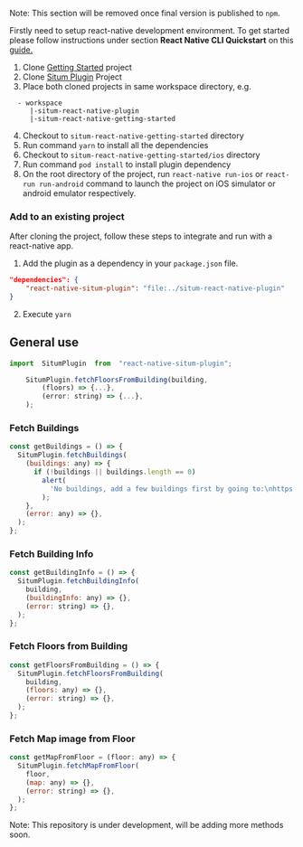 Note: This section will be removed once final version is published to `npm`.

Firstly need to setup react-native development environment. To get started please follow instructions under section **React Native CLI Quickstart** on this [guide.](https://reactnative.dev/docs/environment-setup)

1. Clone [Getting Started](https://github.com/situmtech/situm-react-native-plugin) project
2. Clone [Situm Plugin](https://github.com/situmtech/situm-react-native-plugin) Project
3. Place both cloned projects in same workspace directory, e.g.

```
  - workspace
     |-situm-react-native-plugin
     |-situm-react-native-getting-started
```

4. Checkout to `situm-react-native-getting-started` directory
5. Run command `yarn` to install all the dependencies
6. Checkout to `situm-react-native-getting-started/ios` directory
7. Run command `pod install` to install plugin dependency
8. On the root directory of the project, run `react-native run-ios` or `react-run run-android` command to launch the project on iOS simulator or android emulator respectively.

### Add to an existing project

After cloning the project, follow these steps to integrate and run with a react-native app.

1. Add the plugin as a dependency in your `package.json` file.

```json
"dependencies": {
	"react-native-situm-plugin": "file:../situm-react-native-plugin"
}
```

2. Execute `yarn`

## General use

```js
import  SitumPlugin  from  "react-native-situm-plugin";

	SitumPlugin.fetchFloorsFromBuilding(building,
		(floors) => {...},
		(error: string) => {...},
	);
```

### Fetch Buildings

```js
const getBuildings = () => {
  SitumPlugin.fetchBuildings(
    (buildings: any) => {
      if (!buildings || buildings.length == 0)
        alert(
          'No buildings, add a few buildings first by going to:\nhttps://dashboard.situm.es/buildings',
        );
    },
    (error: any) => {},
  );
};
```

### Fetch Building Info

```js
const getBuildingInfo = () => {
  SitumPlugin.fetchBuildingInfo(
    building,
    (buildingInfo: any) => {},
    (error: string) => {},
  );
};
```

### Fetch Floors from Building

```js
const getFloorsFromBuilding = () => {
  SitumPlugin.fetchFloorsFromBuilding(
    building,
    (floors: any) => {},
    (error: string) => {},
  );
};
```

### Fetch Map image from Floor

```js
const getMapFromFloor = (floor: any) => {
  SitumPlugin.fetchMapFromFloor(
    floor,
    (map: any) => {},
    (error: string) => {},
  );
};
```

Note: This repository is under development, will be adding more methods soon.
